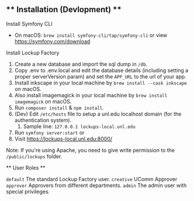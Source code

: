 ** Installation (Devlopment) **
------------------

Install Symfony CLI
 - On macOS: `brew install symfony-cli/tap/symfony-cli` or view https://symfony.com/download

Install Lockup Factory
1. Create a new database and import the sql dump in `/db`.
2. Copy .env to .env.local and edit the database details (including setting a proper serverVersion param) and set the `APP_URL` to the url of your app.
3. Install inkscape in your local machine by `brew install --cask inkscape` on macOS.
4. Also install imagemagick in your local machine by `brew install imagemagick` on macOS.
5. Run `composer install` & `npm install`.
6. (Dev) Edit `/etc/hosts` file to setup a unl.edu localhost domain (for the authentication system).
   1. Sample line: `127.0.0.1 lockups-local.unl.edu`
7. Run `symfony server:start` or 
8. Visit https://lockups-local.unl.edu:8000/

Note: If you're using Apache, you need to give write permission to the `/public/lockups` folder.

** User Roles **

`default` The standard Lockup Factory user.
`creative` UComm Approver
`approver` Approvers from different departments.
`admin` The admin user with special privileges.
